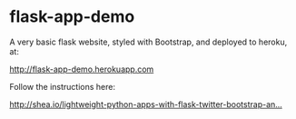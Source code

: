 # flask-app-demo

A very basic flask website, styled with Bootstrap, and deployed to heroku, at:

http://flask-app-demo.herokuapp.com


Follow the instructions here:

http://shea.io/lightweight-python-apps-with-flask-twitter-bootstrap-an…
